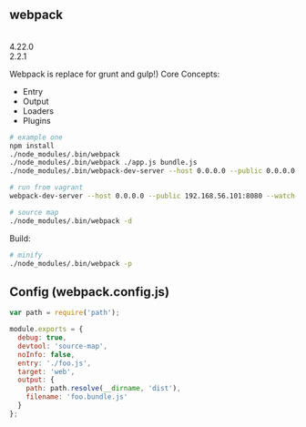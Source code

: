 webpack
-
<br>4.22.0
<br>2.2.1

Webpack is replace for grunt and gulp!)
Core Concepts:
* Entry
* Output
* Loaders
* Plugins

````sh
# example one
npm install
./node_modules/.bin/webpack
./node_modules/.bin/webpack ./app.js bundle.js
./node_modules/.bin/webpack-dev-server --host 0.0.0.0 --public 0.0.0.0:8080 --watch-poll

# run from vagrant
webpack-dev-server --host 0.0.0.0 --public 192.168.56.101:8080 --watch-poll

# source map
./node_modules/.bin/webpack -d
````

Build:

````sh
# minify
./node_modules/.bin/webpack -p
````

## Config (webpack.config.js)

````js
var path = require('path');

module.exports = {
  debug: true,
  devtool: 'source-map',
  noInfo: false,
  entry: './foo.js',
  target: 'web',
  output: {
    path: path.resolve(__dirname, 'dist'),
    filename: 'foo.bundle.js'
  }
};
````
